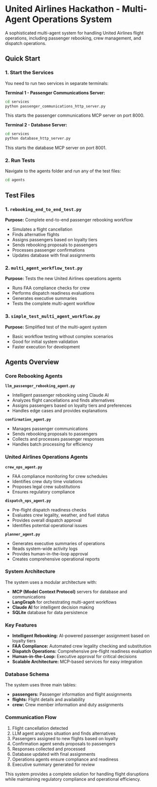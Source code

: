 # United Airlines Hackathon - Multi-Agent Operations System

A sophisticated multi-agent system for handling United Airlines flight operations, including passenger rebooking, crew management, and dispatch operations.

## Quick Start

### 1. Start the Services

You need to run two services in separate terminals:

**Terminal 1 - Passenger Communications Server:**
```bash
cd services
python passenger_communications_http_server.py
```
This starts the passenger communications MCP server on port 8000.

**Terminal 2 - Database Server:**
```bash
cd services
python database_http_server.py
```
This starts the database MCP server on port 8001.

### 2. Run Tests

Navigate to the agents folder and run any of the test files:

```bash
cd agents
```

## Test Files

### 1. `rebooking_end_to_end_test.py`
**Purpose:** Complete end-to-end passenger rebooking workflow
- Simulates a flight cancellation
- Finds alternative flights
- Assigns passengers based on loyalty tiers
- Sends rebooking proposals to passengers
- Processes passenger confirmations
- Updates database with final assignments

### 2. `multi_agent_workflow_test.py`
**Purpose:** Tests the new United Airlines operations agents
- Runs FAA compliance checks for crew
- Performs dispatch readiness evaluations
- Generates executive summaries
- Tests the complete multi-agent workflow

### 3. `simple_test_multi_agent_workflow.py`
**Purpose:** Simplified test of the multi-agent system
- Basic workflow testing without complex scenarios
- Good for initial system validation
- Faster execution for development

## Agents Overview

### Core Rebooking Agents

**`llm_passenger_rebooking_agent.py`**
- Intelligent passenger rebooking using Claude AI
- Analyzes flight cancellations and finds alternatives
- Assigns passengers based on loyalty tiers and preferences
- Handles edge cases and provides explanations

**`confirmation_agent.py`**
- Manages passenger communications
- Sends rebooking proposals to passengers
- Collects and processes passenger responses
- Handles batch processing for efficiency

### United Airlines Operations Agents

**`crew_ops_agent.py`**
- FAA compliance monitoring for crew schedules
- Identifies crew duty time violations
- Proposes legal crew substitutions
- Ensures regulatory compliance

**`dispatch_ops_agent.py`**
- Pre-flight dispatch readiness checks
- Evaluates crew legality, weather, and fuel status
- Provides overall dispatch approval
- Identifies potential operational issues

**`planner_agent.py`**
- Generates executive summaries of operations
- Reads system-wide activity logs
- Provides human-in-the-loop approval
- Creates comprehensive operational reports

### System Architecture

The system uses a modular architecture with:
- **MCP (Model Context Protocol)** servers for database and communications
- **LangGraph** for orchestrating multi-agent workflows
- **Claude AI** for intelligent decision making
- **SQLite** database for data persistence

### Key Features

- **Intelligent Rebooking:** AI-powered passenger assignment based on loyalty tiers
- **FAA Compliance:** Automated crew legality checking and substitution
- **Dispatch Operations:** Comprehensive pre-flight readiness evaluation
- **Human-in-the-Loop:** Executive approval for critical decisions
- **Scalable Architecture:** MCP-based services for easy integration

### Database Schema

The system uses three main tables:
- **passengers:** Passenger information and flight assignments
- **flights:** Flight details and availability
- **crew:** Crew member information and duty assignments

### Communication Flow

1. Flight cancellation detected
2. LLM agent analyzes situation and finds alternatives
3. Passengers assigned to new flights based on loyalty
4. Confirmation agent sends proposals to passengers
5. Responses collected and processed
6. Database updated with final assignments
7. Operations agents ensure compliance and readiness
8. Executive summary generated for review

This system provides a complete solution for handling flight disruptions while maintaining regulatory compliance and operational efficiency. 
